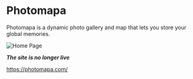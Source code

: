 # Photomapa

Photomapa is a dynamic photo gallery and map that lets you store your global memories.

![Home Page](https://runnalls.s3.eu-central-1.amazonaws.com/photomapa.png)

***The site is no longer live***

https://photomapa.com/
